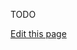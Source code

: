 TODO

<a class="edit-link" href="https://github.com/wcarhart/wcarhart.github.io/blob/master/docs/available_actions.md" target="_blank"><i class="fas fa-edit"></i> Edit this page</a>